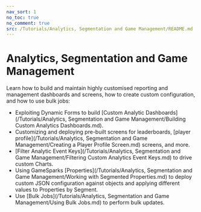 ```yaml
---
nav_sort: 1
no_toc: true
no_comment: true
src: /Tutorials/Analytics, Segmentation and Game Management/README.md
---
```

# Analytics, Segmentation and Game Management

Learn how to build and maintain highly customised reporting and management dashboards and screens, how to create custom configuration, and how to use bulk jobs:
* Exploiting Dynamic Forms to build [Custom Analytic Dashboards](/Tutorials/Analytics, Segmentation and Game Management/Building Custom Analytics Dashboards.md).
* Customizing and deploying pre-built screens for leaderboards, [player profile](/Tutorials/Analytics, Segmentation and Game Management/Creating a Player Profile Screen.md) screens, and more.
* [Filter Analytic Event Keys](/Tutorials/Analytics, Segmentation and Game Management/Filtering Custom Analytics Event Keys.md) to drive custom Charts.
* Using GameSparks [Properties](/Tutorials/Analytics, Segmentation and Game Management/Working with Segmented Properties.md) to deploy custom JSON configuration against objects and applying different values to Properties by Segment.
* Use [Bulk Jobs](/Tutorials/Analytics, Segmentation and Game Management/Using Bulk Jobs.md) to perform bulk updates.
